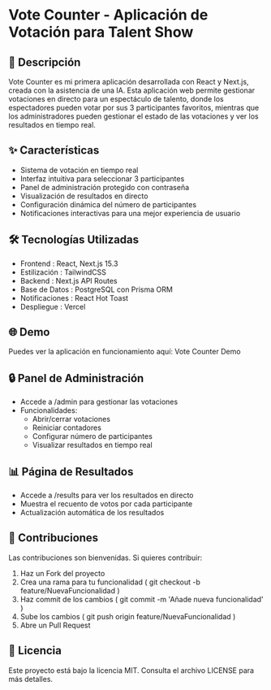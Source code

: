 # Vote Counter - Aplicación de Votación para Talent Show
## 📝 Descripción
Vote Counter es mi primera aplicación desarrollada con React y Next.js, creada con la asistencia de una IA. Esta aplicación web permite gestionar votaciones en directo para un espectáculo de talento, donde los espectadores pueden votar por sus 3 participantes favoritos, mientras que los administradores pueden gestionar el estado de las votaciones y ver los resultados en tiempo real.

## ✨ Características
- Sistema de votación en tiempo real
- Interfaz intuitiva para seleccionar 3 participantes
- Panel de administración protegido con contraseña
- Visualización de resultados en directo
- Configuración dinámica del número de participantes
- Notificaciones interactivas para una mejor experiencia de usuario
## 🛠 Tecnologías Utilizadas
- Frontend : React, Next.js 15.3
- Estilización : TailwindCSS
- Backend : Next.js API Routes
- Base de Datos : PostgreSQL con Prisma ORM
- Notificaciones : React Hot Toast
- Despliegue : Vercel
## 🌐 Demo
Puedes ver la aplicación en funcionamiento aquí: Vote Counter Demo

## 🔒 Panel de Administración
- Accede a /admin para gestionar las votaciones
- Funcionalidades:
  - Abrir/cerrar votaciones
  - Reiniciar contadores
  - Configurar número de participantes
  - Visualizar resultados en tiempo real
## 📊 Página de Resultados
- Accede a /results para ver los resultados en directo
- Muestra el recuento de votos por cada participante
- Actualización automática de los resultados
## 🤝 Contribuciones
Las contribuciones son bienvenidas. Si quieres contribuir:

1. Haz un Fork del proyecto
2. Crea una rama para tu funcionalidad ( git checkout -b feature/NuevaFuncionalidad )
3. Haz commit de los cambios ( git commit -m 'Añade nueva funcionalidad' )
4. Sube los cambios ( git push origin feature/NuevaFuncionalidad )
5. Abre un Pull Request
## 📄 Licencia
Este proyecto está bajo la licencia MIT. Consulta el archivo LICENSE para más detalles.
